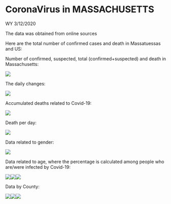 CoronaVirus in MASSACHUSETTS
================
WY
3/12/2020

The data was obtained from online sources

Here are the total number of confirmed cases and death in Massatuessas
and US:

Number of confirmed, suspected, total (confirmed+suspected) and death in
Massachusetts:

![](Report_MA_new_files/figure-gfm/plotting-1.png)<!-- -->

The daily changes:

![](Report_MA_new_files/figure-gfm/plotting%20for%20daily%20changes-1.png)<!-- -->

Accumulated deaths related to Covid-19:

![](Report_MA_new_files/figure-gfm/plotting%20for%20deaths-1.png)<!-- -->

Death per day:

![](Report_MA_new_files/figure-gfm/plotting%20for%20deaths%20per%20day-1.png)<!-- -->

Data related to gender:

![](Report_MA_new_files/figure-gfm/plotting%20for%20cases%20by%20gender-1.png)<!-- -->

Data related to age, where the percentage is calculated among people who
are/were infected by Covid-19:

![](Report_MA_new_files/figure-gfm/plotting%20for%20cases%20by%20age-1.png)<!-- -->![](Report_MA_new_files/figure-gfm/plotting%20for%20cases%20by%20age-2.png)<!-- -->![](Report_MA_new_files/figure-gfm/plotting%20for%20cases%20by%20age-3.png)<!-- -->

Data by County:

![](Report_MA_new_files/figure-gfm/plotting%20for%20cases%20by%20county-1.png)<!-- -->![](Report_MA_new_files/figure-gfm/plotting%20for%20cases%20by%20county-2.png)<!-- -->![](Report_MA_new_files/figure-gfm/plotting%20for%20cases%20by%20county-3.png)<!-- -->
